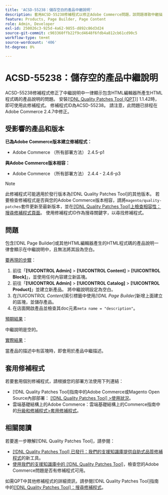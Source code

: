 ```yaml
---
title: 'ACSD-55238：儲存空白的產品中繼說明'
description: 套用ACSD-55238修補程式以修正Adobe Commerce問題，該問題導致中繼描述中一律顯示包含 [!DNL Page Builder] 或其他HTML編輯器產生的HTML代碼的產品描述，且無法將其設定為空白。
feature: Products, Page Builder, Page Content
role: Admin, Developer
exl-id: 250026c3-925d-4a62-9855-d892c86d3d24
source-git-commit: c903360ffb22f9cd4648f6fdb4a812cb61cd90c5
workflow-type: tm+mt
source-wordcount: '406'
ht-degree: 0%

---
```


# ACSD-55238：儲存空的產品中繼說明

ACSD-55238修補程式修正了中繼說明中一律顯示包含HTML編輯器所產生HTML程式碼的產品說明的問題。 安裝[[!DNL Quality Patches Tool (QPT)]](/help/announcements/adobe-commerce-announcements/magento-quality-patches-released-new-tool-to-self-serve-quality-patches.md) 1.1.42時，即可使用此修補程式。 修補程式ID為ACSD-55238。 請注意，此問題已排程在Adobe Commerce 2.4.7中修正。

## 受影響的產品和版本

**已為Adobe Commerce版本建立修補程式：**

* Adobe Commerce （所有部署方法） 2.4.5-p1

**與Adobe Commerce版本相容：**

* Adobe Commerce （所有部署方法） 2.4.4 - 2.4.6-p3

>[!NOTE]
>
>此修補程式可能適用於發行版本為[!DNL Quality Patches Tool]的其他版本。 若要檢查修補程式是否與您的Adobe Commerce版本相容，請將`magento/quality-patches`套件更新至最新版本，並在[[!DNL Quality Patches Tool]上檢查相容性：搜尋修補程式頁面](https://experienceleague.adobe.com/tools/commerce-quality-patches/index.html)。 使用修補程式ID作為搜尋關鍵字，以尋找修補程式。

## 問題

包含[!DNL Page Builder]或其他HTML編輯器產生的HTML程式碼的產品說明一律會顯示在中繼說明中，且無法將其設為空白。

<u>要再現的步驟</u>：

1. 前往「**[!UICONTROL Admin]** > **[!UICONTROL Content]** > **[!UICONTROL Block]**」，並使用任何內容建立新區塊。
1. 前往「**[!UICONTROL Admin]** > **[!UICONTROL Catalog]** > **[!UICONTROL Product]**」並建立新產品。 將中繼說明設定為空白。
1. 在&#x200B;*[!UICONTROL Content]*&#x200B;索引標籤中使用&#x200B;*[!DNL Page Builder]*&#x200B;新增上面建立的區塊，並儲存產品。
1. 在店面開啟產品並檢查其doc元素`meta name = "description"`。

<u>預期結果</u>：

中繼說明是空的。

<u>實際結果</u>：

當產品的描述中有區塊時，即會用於產品中繼描述。

## 套用修補程式

若要套用個別修補程式，請根據您的部署方法使用下列連結：

* [!DNL Quality Patches Tool]指南中的Adobe Commerce或Magento Open Source內部部署： [[!DNL Quality Patches Tool] >使用狀況](https://experienceleague.adobe.com/docs/commerce-operations/tools/quality-patches-tool/usage.html)。
* 雲端基礎結構上的Adobe Commerce：雲端基礎結構上的Commerce指南中的[升級和修補程式>套用修補程式](https://experienceleague.adobe.com/docs/commerce-cloud-service/user-guide/develop/upgrade/apply-patches.html)。

## 相關閱讀

若要進一步瞭解[!DNL Quality Patches Tool]，請參閱：

* [[!DNL Quality Patches Tool] 已發行：我們的支援知識庫提供自助式品質修補程式](/help/announcements/adobe-commerce-announcements/magento-quality-patches-released-new-tool-to-self-serve-quality-patches.md)的新工具。
* [使用我們的支援知識庫中的 [!DNL Quality Patches Tool]](/help/support-tools/patches-available-in-qpt-tool/check-patch-for-magento-issue-with-magento-quality-patches.md)，檢查您的Adobe Commerce問題是否有修補程式可用。

如需QPT中其他修補程式的詳細資訊，請參閱[!DNL Quality Patches Tool]指南中的[[!DNL Quality Patches Tool]：搜尋修補程式](https://experienceleague.adobe.com/tools/commerce-quality-patches/index.html)。
